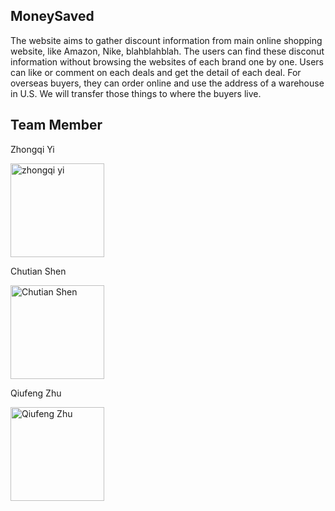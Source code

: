 ## MoneySaved
The website aims to gather discount information from main online shopping website, like Amazon, Nike, blahblahblah.
The users can find these disconut information without browsing the websites of each brand one by one. Users can like or comment on each deals and get the detail of each deal.
For overseas buyers, they can order online and use the address of a warehouse in U.S. We will transfer those things to where the buyers live.

## Team Member

  Zhongqi Yi

<img src=https://media.licdn.com/mpr/mpr/shrinknp_400_400/AAEAAQAAAAAAAAb0AAAAJDNmM2MyZDExLTcwYjctNDI5Ni05NGFiLTE5MGU2YWQ2OTE0MQ.jpg title="zhongqi yi" height="150" />

Chutian Shen

<img src=https://media.licdn.com/mpr/mpr/shrinknp_400_400/AAEAAQAAAAAAAAbLAAAAJDQ4YmFmZjI1LTZmZmEtNDMyNi1iZGQ1LTZjNWRlOGUzOTg5MA.jpg title="Chutian Shen" height="150" />

Qiufeng Zhu

 
<img src=https://media.licdn.com/media/AAEAAQAAAAAAAAdFAAAAJDZkNzAyNGFlLThiMDktNDI0Yi1iYTI3LTMwNGFhZDMyNDE0MA.jpg title="Qiufeng Zhu" height="150" />
